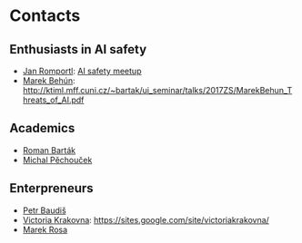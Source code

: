 # Contacts

## Enthusiasts in AI safety

* [Jan Romportl](https://www.linkedin.com/in/janromportl/): [AI safety meetup](https://www.meetup.com/AI-Safety-Meetup)
* [Marek Behún](http://blackhole.sk/~kabel/): http://ktiml.mff.cuni.cz/~bartak/ui_seminar/talks/2017ZS/MarekBehun_Threats_of_AI.pdf

## Academics

* [Roman Barták](https://www.linkedin.com/in/roman-barták-7337897/)
* [Michal Pěchouček](https://www.linkedin.com/in/pechoucek/)

## Enterpreneurs

* [Petr Baudiš](https://www.linkedin.com/in/petr-baudis-906a213/)
* [Victoria Krakovna](https://www.linkedin.com/in/vkrakovna/): https://sites.google.com/site/victoriakrakovna/
* [Marek Rosa](https://www.linkedin.com/in/marekrosa1/)
